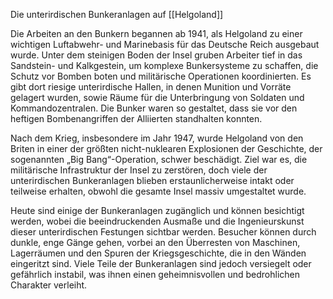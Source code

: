 Die unterirdischen Bunkeranlagen auf [[Helgoland]]

Die Arbeiten an den Bunkern begannen ab 1941, als Helgoland zu einer wichtigen Luftabwehr- und Marinebasis für das Deutsche Reich ausgebaut wurde. Unter dem steinigen Boden der Insel gruben Arbeiter tief in das Sandstein- und Kalkgestein, um komplexe Bunkersysteme zu schaffen, die Schutz vor Bomben boten und militärische Operationen koordinierten. Es gibt dort riesige unterirdische Hallen, in denen Munition und Vorräte gelagert wurden, sowie Räume für die Unterbringung von Soldaten und Kommandozentralen. Die Bunker waren so gestaltet, dass sie vor den heftigen Bombenangriffen der Alliierten standhalten konnten.

Nach dem Krieg, insbesondere im Jahr 1947, wurde Helgoland von den Briten in einer der größten nicht-nuklearen Explosionen der Geschichte, der sogenannten „Big Bang“-Operation, schwer beschädigt. Ziel war es, die militärische Infrastruktur der Insel zu zerstören, doch viele der unterirdischen Bunkeranlagen blieben erstaunlicherweise intakt oder teilweise erhalten, obwohl die gesamte Insel massiv umgestaltet wurde.

Heute sind einige der Bunkeranlagen zugänglich und können besichtigt werden, wobei die beeindruckenden Ausmaße und die Ingenieurskunst dieser unterirdischen Festungen sichtbar werden. Besucher können durch dunkle, enge Gänge gehen, vorbei an den Überresten von Maschinen, Lagerräumen und den Spuren der Kriegsgeschichte, die in den Wänden eingeritzt sind. Viele Teile der Bunkeranlagen sind jedoch versiegelt oder gefährlich instabil, was ihnen einen geheimnisvollen und bedrohlichen Charakter verleiht.